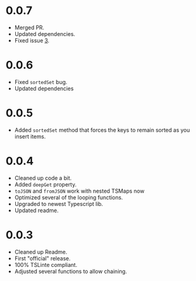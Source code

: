 # 0.0.7
- Merged PR.
- Updated dependencies.
- Fixed issue [3](https://github.com/ClickSimply/typescript-map/issues/3).

# 0.0.6
- Fixed `sortedSet` bug.
- Updated dependencies

# 0.0.5
- Added `sortedSet` method that forces the keys to remain sorted as you insert items.

# 0.0.4
- Cleaned up code a bit.
- Added `deepGet` property.
- `toJSON` and `fromJSON` work with nested TSMaps now
- Optimized several of the looping functions.
- Upgraded to newest Typescript lib.
- Updated readme.

# 0.0.3
- Cleaned up Readme.
- First "official" release.
- 100% TSLinte compliant.
- Adjusted several functions to allow chaining.